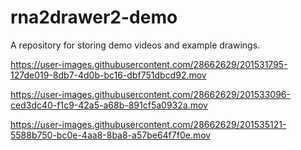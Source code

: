 # rna2drawer2-demo

A repository for storing demo videos and example drawings.



https://user-images.githubusercontent.com/28662629/201531795-127de019-8db7-4d0b-bc16-dbf751dbcd92.mov



https://user-images.githubusercontent.com/28662629/201533096-ced3dc40-f1c9-42a5-a68b-891cf5a0932a.mov



https://user-images.githubusercontent.com/28662629/201535121-5588b750-bc0e-4aa8-8ba8-a57be64f7f0e.mov

